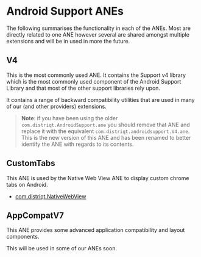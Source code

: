 
# Android Support ANEs

The following summarises the functionality in each of the ANEs. 
Most are directly related to one ANE however several are shared amongst multiple extensions 
and will be in used in more the future.

## V4

This is the most commonly used ANE. It contains the Support v4 library which is the most 
commonly used component of the Android Support Library and that most of the other support 
libraries rely upon.

It contains a range of backward compatibility utilities that are used in many of our 
(and other providers) extensions. 

>
> **Note**: if you have been using the older `com.distriqt.AndroidSupport.ane` you should remove that
> ANE and replace it with the equivalent `com.distriqt.androidsupport.V4.ane`. This is the new 
> version of this ANE and has been renamed to better identify the ANE with regards to its contents.
>


## CustomTabs

This ANE is used by the Native Web View ANE to display custom chrome tabs on Android.

- [com.distriqt.NativeWebView](https://airnativeextensions.com/extension/com.distriqt.NativeWebView)


## AppCompatV7

This ANE provides some advanced application compatibility and layout components. 

This will be used in some of our ANEs soon.
